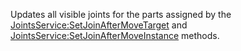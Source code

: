 Updates all visible joints for the parts assigned by the [JointsService:SetJoinAfterMoveTarget](https://developer.roblox.com/en-us/api-reference/function/JointsService/SetJoinAfterMoveTarget) and [JointsService:SetJoinAfterMoveInstance](https://developer.roblox.com/en-us/api-reference/function/JointsService/SetJoinAfterMoveInstance) methods.